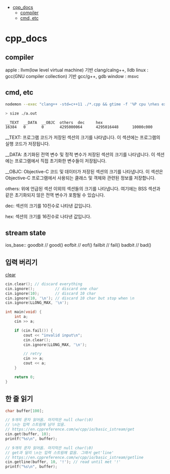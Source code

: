<!-- toc -->

-   [cpp_docs](#cpp_docs)
    -   [compiler](#compiler)
    -   [cmd, etc](#cmd-etc)

<!-- tocstop -->

# cpp_docs

## compiler

apple : llvm(low level virtual machine) 기반 clang/calng++, lldb
linux : gcc(GNU compiler collection) 기반 gcc/g++, gdb
window : msvc

## cmd, etc

```bash
nodemon --exec "clang++ -std=c++11 ./*.cpp && gtime -f '%P cpu \n%es exeuction time\nmomery %MKB' ./a.out" -e cpp
```

```bash
> size ./a.out

__TEXT  __DATA  __OBJC  others  dec     hex
16384   0       0       4295000064      4295016448      10000c000
```

\_\_TEXT: 프로그램 코드가 저장된 섹션의 크기를 나타냅니다. 이 섹션에는 프로그램의 실행 코드가 저장됩니다.

\_\_DATA: 초기화된 전역 변수 및 정적 변수가 저장된 섹션의 크기를 나타냅니다. 이 섹션에는 프로그램에서 직접 초기화한 변수들이 저장됩니다.

\_\_OBJC: Objective-C 코드 및 데이터가 저장된 섹션의 크기를 나타냅니다. 이 섹션은 Objective-C 프로그램에서 사용되는 클래스 및 객체와 관련된 정보를 저장합니다.

others: 위에 언급된 섹션 이외의 섹션들의 크기를 나타냅니다. 여기에는 BSS 섹션과 같은 초기화되지 않은 전역 변수가 포함될 수 있습니다.

dec: 섹션의 크기를 10진수로 나타낸 값입니다.

hex: 섹션의 크기를 16진수로 나타낸 값입니다.

## stream state

ios_base::
goodbit // good()
eofbit // eof()
failbit // fail()
badbit // bad()

## 입력 버리기

[clear](https://en.cppreference.com/w/cpp/io/basic_ios/clear)

```cpp
cin.clear(); // discard everything
cin.ignore();         // discard one char
cin.ignore(10);       // discard 10 char
cin.ignore(10, '\n'); // discard 10 char but stop when \n
cin.ignore(LLONG_MAX, '\n');
```

```cpp
int main(void) {
    int a;
    cin >> a;

    if (cin.fail()) {
        cout << "invalid input\n";
        cin.clear();
        cin.ignore(LLONG_MAX, '\n');

        // retry
        cin >> a;
        cout << a;
    }

    return 0;
}
```

## 한 줄 읽기

```cpp
char buffer[100];

// 9개의 문자 읽어옴. 마지막은 null char(\0)
// \n는 입력 스트림에 남아 있음.
// https://en.cppreference.com/w/cpp/io/basic_istream/get
cin.get(buffer, 10);
printf("%s\n", buffer);

// 9개의 문자 읽어옴. 마지막은 null char(\0)
// get과 달리 \n는 입력 스트림에 없음. 그래서 get'line'
// https://en.cppreference.com/w/cpp/io/basic_istream/getline
cin.getline(buffer, 10, '!'); // read until met '!'
printf("%s\n", buffer);
```
